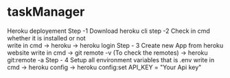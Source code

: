 # taskManager
Heroku deployement
Step -1 Download heroku cli 
step -2 Check in cmd whether it is installed or not   
        write in cmd 
        -> heroku
        -> heroku login 
Step - 3 Create new App from heroku website
        write in cmd
        -> git remote -v (To check the remotes)
        -> heroku git:remote -a <nameOfApp>
Step - 4 Setup all environment variables that is .env
        write in cmd
        -> heroku config
        -> heroku config:set API_KEY = "Your Api key"
        
